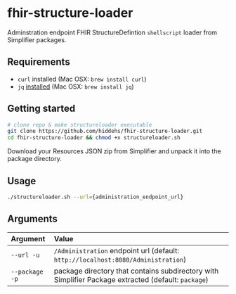 # fhir-structure-loader
Adminstration endpoint FHIR StructureDefintion `shellscript` loader from Simplifier packages.

## Requirements

- `curl` installed (Mac OSX: `brew install curl`)
- `jq` [installed](https://stedolan.github.io/jq/download/) (Mac OSX: `brew install jq`)

## Getting started

```bash
# clone repo & make structureloader executable
git clone https://github.com/hiddehs/fhir-structure-loader.git
cd fhir-structure-loader && chmod +x structureloader.sh
```

Download your Resources JSON zip from Simplifier and unpack it into the package directory.

## Usage
```bash
./structureloader.sh --url={administration_endpoint_url}
```

## Arguments

| Argument | Value |
| :------- | :---- |
| `--url -u`   | `/Administration` endpoint url (default: `http://localhost:8080/Administration`) |
| `--package -p`    | package directory that contains subdirectory with Simplifier Package extracted (default: `package`) |
